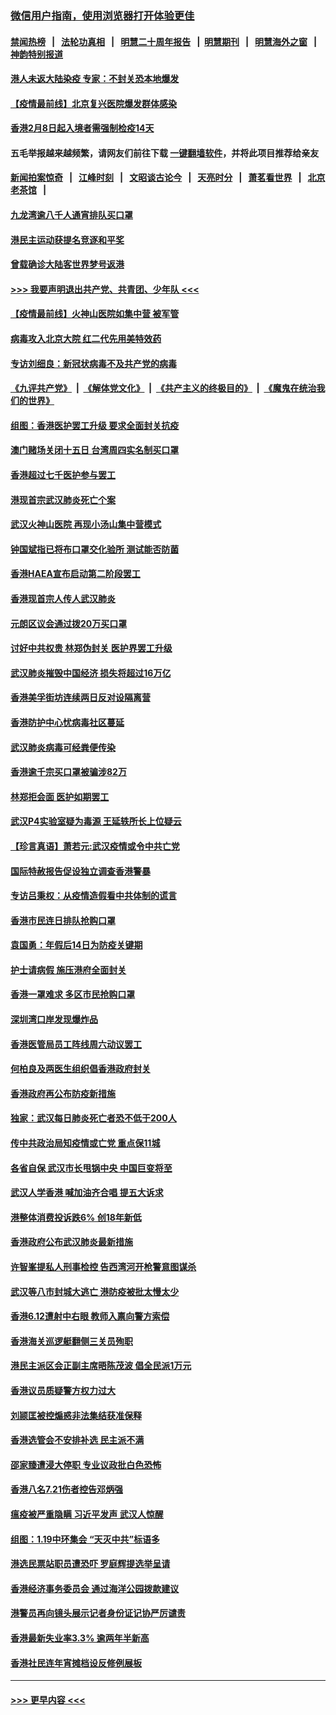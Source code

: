 ### [微信用户指南，使用浏览器打开体验更佳](https://github.com/gfw-breaker/banned-news1/blob/master/indexes/wechat-guide.md?t=0)
#### [禁闻热榜](热点新闻.md?t=0)  &nbsp;&nbsp;|&nbsp;&nbsp; [法轮功真相](https://github.com/gfw-breaker/truth/blob/master/README.md?t=0) &nbsp;&nbsp;|&nbsp;&nbsp; [明慧二十周年报告](https://github.com/gfw-breaker/mh-reports/blob/master/README.md?t=0) &nbsp;&nbsp;|&nbsp;&nbsp;[明慧期刊](https://github.com/gfw-breaker/mh-qikan) &nbsp;&nbsp;|&nbsp;&nbsp; [明慧海外之窗](https://github.com/gfw-breaker/mh-news/blob/master/README.md?t=0) &nbsp;&nbsp;|&nbsp;&nbsp; [神韵特别报道](https://github.com/gfw-breaker/mh-news/blob/master/shenyun.md?t=0)
#### [港人未返大陆染疫 专家：不封关恐本地爆发](../pages/nsc415/n11848021.md?t=02062222) 
#### [【疫情最前线】北京复兴医院爆发群体感染](../pages/nsc415/n11847626.md?t=02062222) 
#### [香港2月8日起入境者需强制检疫14天](../pages/nsc415/n11847658.md?t=02062222) 
#### 五毛举报越来越频繁，请网友们前往下载 [一键翻墙软件](https://github.com/gfw-breaker/ssr-accounts)，并将此项目推荐给亲友
#### [新闻拍案惊奇](https://github.com/gfw-breaker/banned-news1/blob/master/pages/link4.md) &nbsp;&nbsp;|&nbsp;&nbsp; [江峰时刻](https://github.com/gfw-breaker/banned-news1/blob/master/pages/link4.md) &nbsp;&nbsp;|&nbsp;&nbsp; [文昭谈古论今](https://github.com/gfw-breaker/banned-news1/blob/master/pages/link4.md) &nbsp;&nbsp;|&nbsp;&nbsp; [天亮时分](https://github.com/gfw-breaker/banned-news1/blob/master/pages/link4.md) &nbsp;&nbsp;|&nbsp;&nbsp; [萧茗看世界](https://github.com/gfw-breaker/banned-news1/blob/master/pages/link4.md) &nbsp;&nbsp;|&nbsp;&nbsp; [北京老茶馆](https://github.com/gfw-breaker/banned-news1/blob/master/pages/link4.md) &nbsp;&nbsp;|&nbsp;&nbsp; 
#### [九龙湾逾八千人通宵排队买口罩](../pages/nsc415/n11847647.md?t=02062222) 
#### [港民主运动获提名竞逐和平奖](../pages/nsc415/n11847633.md?t=02062222) 
#### [曾载确诊大陆客世界梦号返港](../pages/nsc415/n11847608.md?t=02062222) 
#### [>>> 我要声明退出共产党、共青团、少年队 <<<](https://github.com/begood0513/goodnews/blob/master/quit/letter.md) 
#### [【疫情最前线】火神山医院如集中营 被军管](../pages/nsc415/n11847524.md?t=02062222) 
#### [病毒攻入北京大院 红二代先用美特效药](../pages/nsc415/n11847427.md?t=02062222) 
#### [专访刘细良：新冠状病毒不及共产党的病毒](../pages/nsc415/n11847164.md?t=02062222) 
#### [《九评共产党》](https://github.com/begood0513/9ping.md/blob/master/README.md) &nbsp;|&nbsp; [《解体党文化》](../../../../jtdwh.md/blob/master/README.md)  &nbsp;|&nbsp; [《共产主义的终极目的》](../../../../gczydzjmd.md/blob/master/README.md) &nbsp;|&nbsp; [《魔鬼在统治我们的世界》](../../../../mgztzwmdsj.md/blob/master/README.md) 
#### [组图：香港医护罢工升级 要求全面封关抗疫](../pages/nsc415/n11844107.md?t=02062222) 
#### [澳门赌场关闭十五日 台湾周四实名制买口罩](../pages/nsc415/n11845083.md?t=02062222) 
#### [香港超过七千医护参与罢工](../pages/nsc415/n11845051.md?t=02062222) 
#### [港现首宗武汉肺炎死亡个案](../pages/nsc415/n11844998.md?t=02062222) 
#### [武汉火神山医院 再现小汤山集中营模式](../pages/nsc415/n11844763.md?t=02062222) 
#### [钟国斌指已将布口罩交化验所 测试能否防菌](../pages/nsc415/n11842783.md?t=02062222) 
#### [香港HAEA宣布启动第二阶段罢工](../pages/nsc415/n11842723.md?t=02062222) 
#### [香港现首宗人传人武汉肺炎](../pages/nsc415/n11842766.md?t=02062222) 
#### [元朗区议会通过拨20万买口罩](../pages/nsc415/n11842754.md?t=02062222) 
#### [讨好中共权贵 林郑伪封关 医护界罢工升级](../pages/nsc415/n11842359.md?t=02062222) 
#### [武汉肺炎摧毁中国经济 损失将超过16万亿](../pages/nsc415/n11839723.md?t=02062222) 
#### [香港美孚街坊连续两日反对设隔离营](../pages/nsc415/n11839962.md?t=02062222) 
#### [香港防护中心忧病毒社区蔓延](../pages/nsc415/n11839933.md?t=02062222) 
#### [武汉肺炎病毒可经粪便传染](../pages/nsc415/n11839939.md?t=02062222) 
#### [香港逾千宗买口罩被骗涉82万](../pages/nsc415/n11839914.md?t=02062222) 
#### [林郑拒会面 医护如期罢工](../pages/nsc415/n11839892.md?t=02062222) 
#### [武汉P4实验室疑为毒源 王延轶所长上位疑云](../pages/nsc415/n11835543.md?t=02062222) 
#### [【珍言真语】萧若元:武汉疫情或令中共亡党](../pages/nsc415/n11829394.md?t=02062222) 
#### [国际特赦报告促设独立调查香港警暴](../pages/nsc415/n11833845.md?t=02062222) 
#### [专访吕秉权：从疫情造假看中共体制的谎言](../pages/nsc415/n11833813.md?t=02062222) 
#### [香港市民连日排队抢购口罩](../pages/nsc415/n11833794.md?t=02062222) 
#### [袁国勇：年假后14日为防疫关键期](../pages/nsc415/n11831088.md?t=02062222) 
#### [护士请病假 施压港府全面封关](../pages/nsc415/n11831030.md?t=02062222) 
#### [香港一罩难求 多区市民抢购口罩](../pages/nsc415/n11831002.md?t=02062222) 
#### [深圳湾口岸发现爆炸品](../pages/nsc415/n11828802.md?t=02062222) 
#### [香港医管局员工阵线周六动议罢工](../pages/nsc415/n11828762.md?t=02062222) 
#### [何柏良及两医生组织倡香港政府封关](../pages/nsc415/n11828749.md?t=02062222) 
#### [香港政府再公布防疫新措施](../pages/nsc415/n11828716.md?t=02062222) 
#### [独家：武汉每日肺炎死亡者恐不低于200人](../pages/nsc415/n11828240.md?t=02062222) 
#### [传中共政治局知疫情或亡党 重点保11城](../pages/nsc415/n11828145.md?t=02062222) 
#### [各省自保 武汉市长甩锅中央 中国巨变将至](../pages/nsc415/n11828021.md?t=02062222) 
#### [武汉人学香港 喊加油齐合唱 提五大诉求](../pages/nsc415/n11827046.md?t=02062222) 
#### [港整体消费投诉跌6% 创18年新低](../pages/nsc415/n11817280.md?t=02062222) 
#### [香港政府公布武汉肺炎最新措施](../pages/nsc415/n11817152.md?t=02062222) 
#### [许智峯提私人刑事检控 告西湾河开枪警意图谋杀](../pages/nsc415/n11817132.md?t=02062222) 
#### [武汉等八市封城大逃亡 港防疫被批太慢太少](../pages/nsc415/n11817058.md?t=02062222) 
#### [香港6.12遭射中右眼 教师入禀向警方索偿](../pages/nsc415/n11814678.md?t=02062222) 
#### [香港海关巡逻艇翻侧三关员殉职](../pages/nsc415/n11814604.md?t=02062222) 
#### [港民主派区会正副主席晤陈茂波 倡全民派1万元](../pages/nsc415/n11814582.md?t=02062222) 
#### [香港议员质疑警方权力过大](../pages/nsc415/n11814560.md?t=02062222) 
#### [刘颕匡被控煽惑非法集结获准保释](../pages/nsc415/n11811727.md?t=02062222) 
#### [香港选管会不安排补选 民主派不满](../pages/nsc415/n11811691.md?t=02062222) 
#### [邵家臻遭浸大停职 专业议政批白色恐怖](../pages/nsc415/n11811670.md?t=02062222) 
#### [香港八名7.21伤者控告邓炳强](../pages/nsc415/n11811623.md?t=02062222) 
#### [瘟疫被严重隐瞒 习近平发声 武汉人惊醒](../pages/nsc415/n11811186.md?t=02062222) 
#### [组图：1.19中环集会 “天灭中共”标语多](../pages/nsc415/n11809514.md?t=02062222) 
#### [港选民票站职员遭恐吓 罗庭辉提选举呈请](../pages/nsc415/n11808914.md?t=02062222) 
#### [香港经济事务委员会 通过海洋公园拨款建议](../pages/nsc415/n11808906.md?t=02062222) 
#### [港警员再向镜头展示记者身份证记协严厉谴责](../pages/nsc415/n11808888.md?t=02062222) 
#### [香港最新失业率3.3% 逾两年半新高](../pages/nsc415/n11808887.md?t=02062222) 
#### [香港社民连年宵摊档设反修例展板](../pages/nsc415/n11808857.md?t=02062222) 

----
#### [ >>> 更早内容 <<< ](../indexes/nsc415-earlier.md)
